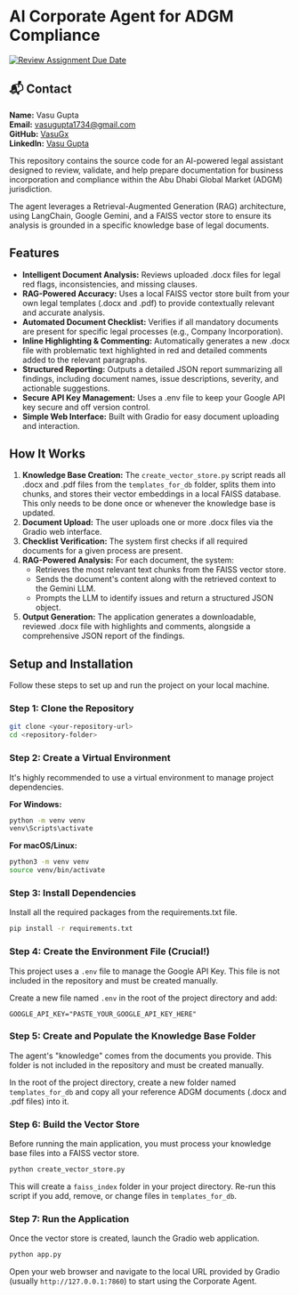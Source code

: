 # AI Corporate Agent for ADGM Compliance

[![Review Assignment Due Date](https://classroom.github.com/assets/deadline-readme-button-22041afd0340ce965d47ae6ef1cefeee28c7c493a6346c4f15d667ab976d596c.svg)](https://classroom.github.com/a/vgbm4cZ0)

## 📬 Contact

**Name:** Vasu Gupta  
**Email:** vasugupta1734@gmail.com  
**GitHub:** [VasuGx](https://github.com/VasuGx)  
**LinkedIn:** [Vasu Gupta](https://www.linkedin.com/in/vasu-gupta-a47549179/)  


This repository contains the source code for an AI-powered legal assistant designed to review, validate, and help prepare documentation for business incorporation and compliance within the Abu Dhabi Global Market (ADGM) jurisdiction.

The agent leverages a Retrieval-Augmented Generation (RAG) architecture, using LangChain, Google Gemini, and a FAISS vector store to ensure its analysis is grounded in a specific knowledge base of legal documents.

## Features

- **Intelligent Document Analysis:** Reviews uploaded .docx files for legal red flags, inconsistencies, and missing clauses.
- **RAG-Powered Accuracy:** Uses a local FAISS vector store built from your own legal templates (.docx and .pdf) to provide contextually relevant and accurate analysis.
- **Automated Document Checklist:** Verifies if all mandatory documents are present for specific legal processes (e.g., Company Incorporation).
- **Inline Highlighting & Commenting:** Automatically generates a new .docx file with problematic text highlighted in red and detailed comments added to the relevant paragraphs.
- **Structured Reporting:** Outputs a detailed JSON report summarizing all findings, including document names, issue descriptions, severity, and actionable suggestions.
- **Secure API Key Management:** Uses a .env file to keep your Google API key secure and off version control.
- **Simple Web Interface:** Built with Gradio for easy document uploading and interaction.

## How It Works

1. **Knowledge Base Creation:** The `create_vector_store.py` script reads all .docx and .pdf files from the `templates_for_db` folder, splits them into chunks, and stores their vector embeddings in a local FAISS database. This only needs to be done once or whenever the knowledge base is updated.
2. **Document Upload:** The user uploads one or more .docx files via the Gradio web interface.
3. **Checklist Verification:** The system first checks if all required documents for a given process are present.
4. **RAG-Powered Analysis:** For each document, the system:
   - Retrieves the most relevant text chunks from the FAISS vector store.
   - Sends the document's content along with the retrieved context to the Gemini LLM.
   - Prompts the LLM to identify issues and return a structured JSON object.
5. **Output Generation:** The application generates a downloadable, reviewed .docx file with highlights and comments, alongside a comprehensive JSON report of the findings.

## Setup and Installation

Follow these steps to set up and run the project on your local machine.

### Step 1: Clone the Repository
```bash
git clone <your-repository-url>
cd <repository-folder>
```

### Step 2: Create a Virtual Environment
It's highly recommended to use a virtual environment to manage project dependencies.

**For Windows:**
```bash
python -m venv venv
venv\Scripts\activate
```

**For macOS/Linux:**
```bash
python3 -m venv venv
source venv/bin/activate
```

### Step 3: Install Dependencies
Install all the required packages from the requirements.txt file.
```bash
pip install -r requirements.txt
```

### Step 4: Create the Environment File (Crucial!)
This project uses a `.env` file to manage the Google API Key. This file is not included in the repository and must be created manually.

Create a new file named `.env` in the root of the project directory and add:
```env
GOOGLE_API_KEY="PASTE_YOUR_GOOGLE_API_KEY_HERE"
```

### Step 5: Create and Populate the Knowledge Base Folder
The agent's "knowledge" comes from the documents you provide. This folder is not included in the repository and must be created manually.

In the root of the project directory, create a new folder named `templates_for_db` and copy all your reference ADGM documents (.docx and .pdf files) into it.

### Step 6: Build the Vector Store
Before running the main application, you must process your knowledge base files into a FAISS vector store.

```bash
python create_vector_store.py
```

This will create a `faiss_index` folder in your project directory. Re-run this script if you add, remove, or change files in `templates_for_db`.

### Step 7: Run the Application
Once the vector store is created, launch the Gradio web application.

```bash
python app.py
```

Open your web browser and navigate to the local URL provided by Gradio (usually `http://127.0.0.1:7860`) to start using the Corporate Agent.
